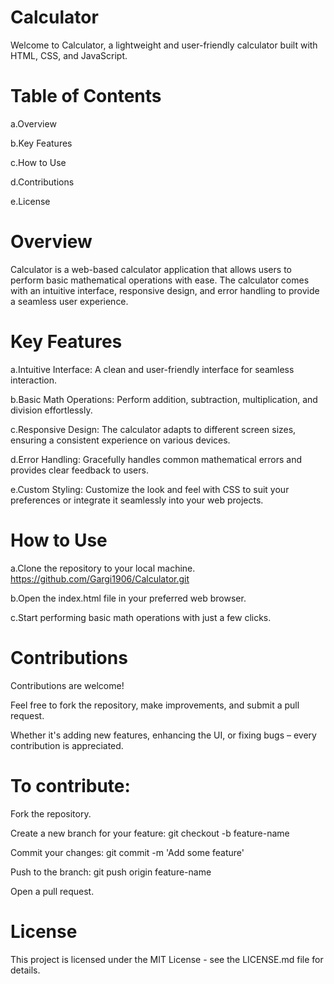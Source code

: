# Calculator
Welcome to Calculator, a lightweight and user-friendly calculator built with HTML, CSS, and JavaScript.

# Table of Contents
 a.Overview
 
 b.Key Features
 
 c.How to Use
 
 d.Contributions
 
 e.License

# Overview
Calculator is a web-based calculator application that allows users to perform basic mathematical operations with ease. The calculator comes with an intuitive interface, responsive design, and error handling to provide a seamless user experience.

# Key Features
 a.Intuitive Interface: A clean and user-friendly interface for seamless interaction.
 
 b.Basic Math Operations: Perform addition, subtraction, multiplication, and division effortlessly.
 
 c.Responsive Design: The calculator adapts to different screen sizes, ensuring a consistent experience on various devices.
 
 d.Error Handling: Gracefully handles common mathematical errors and provides clear feedback to users.
 
 e.Custom Styling: Customize the look and feel with CSS to suit your preferences or integrate it seamlessly into your web projects.

# How to Use
 a.Clone the repository to your local machine. https://github.com/Gargi1906/Calculator.git
 
 b.Open the index.html file in your preferred web browser.
 
 c.Start performing basic math operations with just a few clicks.

# Contributions
Contributions are welcome! 

Feel free to fork the repository, make improvements, and submit a pull request.

Whether it's adding new features, enhancing the UI, or fixing bugs – every contribution is appreciated.

# To contribute:

Fork the repository.

Create a new branch for your feature: git checkout -b feature-name

Commit your changes: git commit -m 'Add some feature'

Push to the branch: git push origin feature-name

Open a pull request.

# License
This project is licensed under the MIT License - see the LICENSE.md file for details.


